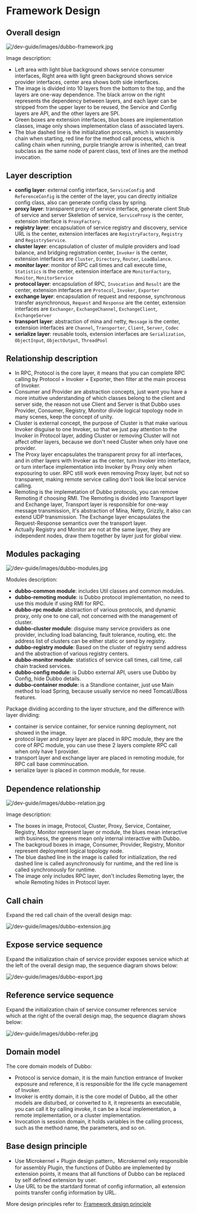 # Framework Design

## Overall design

![/dev-guide/images/dubbo-framework.jpg](sources/images/dubbo-framework.jpg)

Image description:

* Left area with light blue background shows service consumer interfaces, Right area with light green background shows service provider interfaces, center area shows both side interfaces.
* The image is divided into 10 layers from the bottom to the top, and the layers are one-way dependence. The black arrow on the right represents the dependency between layers, and each layer can be stripped from the upper layer to be reused, the Service and Config layers are API, and the other layers are SPI.
* Green boxes are extension interfaces, blue boxes are implementation classes, image only shows implementation class of associated layers.
* The blue dashed line is the initialization process, which is wassembly chain when starting, red line for the method call process, which is calling chain when running, purple triangle arrow is inherited, can treat subclass as the same node of parent class, text of lines are the method invocation.

## Layer description

* **config layer**: external config interface, `ServiceConfig` and `ReferenceConfig` is the center of the layer, you can directly initialize config class, also can generate config class by spring.
* **proxy layer**: transparent proxy of service interface, generate client Stub of service and server Skeletion of service, `ServiceProxy` is the center, extension interface is `ProxyFactory`.
* **registry layer**: encapsulation of service registry and discovery, service URL is the center, extension interfaces are `RegistryFactory`, `Registry` and `RegistryService`.
* **cluster layer**: encapsulation of cluster of muliple providers and load balance, and bridging registration center, `Invoker` is the center, extension interfaces are `Cluster`, `Directory`, `Router`, `LoadBalance`.
* **monitor layer**: monitor of RPC call times and call execute time, `Statistics` is the center, extension interface are `MonitorFactory`, `Monitor`, `MonitorService`
* **protocol layer**: encapsulation of RPC, `Invocation` and `Result` are the center, extension interfaces are `Protocol`, `Invoker`, `Exporter`
* **exchange layer**: encapsulation of request and response, synchronous transfer asynchronous, `Request` and `Response` are the center, extension interfaces are `Exchanger`, `ExchangeChannel`, `ExchangeClient`, `ExchangeServer`
* **transport layer**: abstraction of mina and netty, `Message` is the center, extension interfaces are `Channel`, `Transporter`, `Client`, `Server`, `Codec`
* **serialize layer**: reusable tools, extension interfaces are `Serialization`, `ObjectInput`, `ObjectOutput`, `ThreadPool`

## Relationship description

* In RPC, Protocol is the core layer, it means that you can complete RPC calling by Protocol + Invoker + Exporter, then filter at the main process of Invoker.
* Consumer and Provider are abstraction concepts, just want you have a more intuitive understanding of which classes belong to the client and server side, the reason not use Client and Server is that Dubbo uses Provider, Consumer, Registry, Monitor divide logical topology node in many scenes, keep the concept of unity.
* Cluster is external concept, the purpose of Cluster is that make various Invoker disguise to one Invoker, so that we just pay attention to the Invoker in Protocol layer, adding Cluster or removing Cluster will not affect other layers, because we don't need Cluster when only have one provider.
* The Proxy layer encapsulates the transparent proxy for all interfaces, and in other layers with Invoker as the center, turn Invoker into interface, or turn interface implementation into Invoker by Proxy only when exposuring to user. RPC still work even removing Proxy layer, but not so transparent, making remote service calling don't look like local service calling.
* Remoting is the implemetation of Dubbo protocols, you can remove Remoting if choosing RMI. The Remoting is divided into Transport layer and Exchange layer, Transport layer is responsible for one-way message transmission, it's abstraction of Mina, Netty, Grizzly, it also can extend UDP transmission. The Exchange layer encapsulates the Request-Response semantics over the transport layer.
* Actually Registry and Monitor are not at the same layer, they are independent nodes, draw them together by layer just for global view.

## Modules packaging

![/dev-guide/images/dubbo-modules.jpg](sources/images/dubbo-modules.jpg)

Modules description:

* **dubbo-common module**: includes Util classes and common modules.
* **dubbo-remoting module**: is Dubbo protocol implementation, no need to use this module if using RMI for RPC.
* **dubbo-rpc module**: abstraction of various protocols, and dynamic proxy, only one to one call, not concerned with the management of cluster.
* **dubbo-cluster module**: disguise many service providers as one provider, including load balancing, fault tolerance, routing, etc. the address list of clusters can be either static or send by registry.
* **dubbo-registry module**: Based on the cluster of registry send address and the abstraction of various registry centers.
* **dubbo-monitor module**: statistics of service call times, call time, call chain tracked services.
* **dubbo-config module**: is Dubbo external API, users use Dubbo by Config, hide Dubbo details.
* **dubbo-container module**: is a Standlone container, just use Main method to load Spring, because usually service no need Tomcat/JBoss features.

Package dividing according to the layer structure, and the difference with layer dividing:

* container is service container, for service running deployment, not showed in the image.
* protocol layer and proxy layer are placed in RPC module, they are the core of RPC module, you can use these 2 layers complete RPC call when only have 1 provider.
* transport layer and exchange layer are placed in remoting module, for RPC call base comminucation.
* serialize layer is placed in common module, for reuse.

## Dependence relationship

![/dev-guide/images/dubbo-relation.jpg](sources/images/dubbo-relation.jpg)

Image description:

* The boxes in image, Protocol, Cluster, Proxy, Service, Container, Registry, Monitor represent layer or module, the blues mean interactive with business, the greens mean only internal interactive with Dubbo.
* The backgroud boxes in image, Consumer, Provider, Registry, Monitor represent deployment logical topology node.
* The blue dashed line in the image is called for initialization, the red dashed line is called asynchronously for runtime, and the red line is called synchronously for runtime.
* The image only includes RPC layer, don't includes Remoting layer, the whole Remoting hides in Protocol layer.

## Call chain

Expand the red call chain of the overall design map:

![/dev-guide/images/dubbo-extension.jpg](sources/images/dubbo-extension.jpg)

## Expose service sequence

Expand the initialization chain of service provider exposes service which at the left of the overall design map, the sequence diagram shows below:

![/dev-guide/images/dubbo-export.jpg](sources/images/dubbo-export.jpg)

## Reference service sequence

Expand the initialization chain of service consumer references service which at the right of the overall design map, the sequence diagram shows below:

![/dev-guide/images/dubbo-refer.jpg](sources/images/dubbo-refer.jpg)

## Domain model

The core domain models of Dubbo:

* Protocol is service domain, it is the main function entrance of Invoker exposure and reference, it is responsible for the life cycle management of Invoker.
* Invoker is entity domain, it is the core model of Dubbo, all the other models are disturbed, or converted to it, it represents an executable, you can call it by calling invoke, it can be a local implementation, a remote implementation, or a cluster implementation.
* Invocation is session domain, it holds variables in the calling process, such as the method name, the parameters, and so on.

## Base design principle

* Use Microkernel + Plugin design pattern，Microkernel only responsible for assembly Plugin, the functions of Dubbo are implemented by extension points, it means that all functions of Dubbo can be replaced by self defined extension by user.
* Use URL to be the startdard format of config information, all extension points transfer config information by URL.

More design principles refer to: [Framework design principle](./principals/introduction.md)